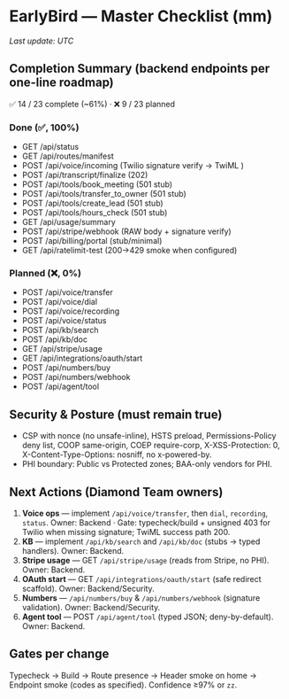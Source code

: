 # EarlyBird — Master Checklist (mm)
_Last update: UTC_

## Completion Summary (backend endpoints per one-line roadmap)
✅ 14 / 23 complete (~61%) · ❌ 9 / 23 planned

### Done (✅, 100%)
- GET /api/status
- GET /api/routes/manifest
- POST /api/voice/incoming (Twilio signature verify → TwiML <Connect><Stream url="${MEDIA_WSS_URL}"/>)
- POST /api/transcript/finalize (202)
- POST /api/tools/book_meeting (501 stub)
- POST /api/tools/transfer_to_owner (501 stub)
- POST /api/tools/create_lead (501 stub)
- POST /api/tools/hours_check (501 stub)
- GET /api/usage/summary
- POST /api/stripe/webhook (RAW body + signature verify)
- POST /api/billing/portal (stub/minimal)
- GET /api/ratelimit-test (200→429 smoke when configured)

### Planned (❌, 0%)
- POST /api/voice/transfer
- POST /api/voice/dial
- POST /api/voice/recording
- POST /api/voice/status
- POST /api/kb/search
- POST /api/kb/doc
- GET  /api/stripe/usage
- GET  /api/integrations/oauth/start
- POST /api/numbers/buy
- POST /api/numbers/webhook
- POST /api/agent/tool

## Security & Posture (must remain true)
- CSP with nonce (no unsafe-inline), HSTS preload, Permissions-Policy deny list, COOP same-origin, COEP require-corp, X-XSS-Protection: 0, X-Content-Type-Options: nosniff, no x-powered-by.
- PHI boundary: Public vs Protected zones; BAA-only vendors for PHI.

## Next Actions (Diamond Team owners)
1) **Voice ops** — implement `/api/voice/transfer`, then `dial`, `recording`, `status`. Owner: Backend · Gate: typecheck/build + unsigned 403 for Twilio when missing signature; TwiML success path 200.  
2) **KB** — implement `/api/kb/search` and `/api/kb/doc` (stubs → typed handlers). Owner: Backend.  
3) **Stripe usage** — GET `/api/stripe/usage` (reads from Stripe, no PHI). Owner: Backend.  
4) **OAuth start** — GET `/api/integrations/oauth/start` (safe redirect scaffold). Owner: Backend/Security.  
5) **Numbers** — `/api/numbers/buy` & `/api/numbers/webhook` (signature validation). Owner: Backend/Security.  
6) **Agent tool** — POST `/api/agent/tool` (typed JSON; deny-by-default). Owner: Backend.

## Gates per change
Typecheck → Build → Route presence → Header smoke on home → Endpoint smoke (codes as specified). Confidence ≥97% or `zz`.
